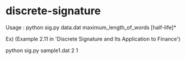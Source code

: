 # discrete-signature

Usage  :  python sig.py  data.dat  maximum_length_of_words  [half-life]*

Ex) (Example 2.11 in 'Discrete Signature and Its Application to Finance')

python sig.py sample1.dat 2 1
